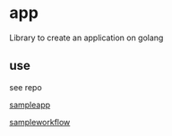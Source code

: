 # app

Library to create an application on golang


## use 

see repo

[sampleapp](https://github.com/sungora/sampleapp "пример веб-апи приложения")

[sampleworkflow](https://github.com/sungora/sampleworkflow "пример веб-апи приложения")
